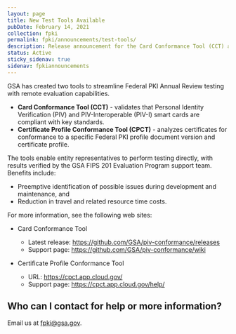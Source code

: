 ```yaml
---
layout: page
title: New Test Tools Available
pubDate: February 14, 2021
collection: fpki
permalink: fpki/announcements/test-tools/
description: Release announcement for the Card Conformance Tool (CCT) and Certificate Profile Conformance Tool (CPCT).
status: Active
sticky_sidenav: true
sidenav: fpkiannouncements
---
```


GSA has created two tools to streamline Federal PKI Annual Review testing with remote evaluation capabilities.

-	**Card Conformance Tool (CCT)** - validates that Personal Identity Verification (PIV) and PIV-Interoperable (PIV-I) smart cards are compliant with key standards.
-	**Certificate Profile Conformance Tool (CPCT)** - analyzes certificates for conformance to a specific Federal PKI profile document version and certificate profile.
  
The tools enable entity representatives to perform testing directly, with results verified by the GSA FIPS 201 Evaluation Program support team. Benefits include:
-	Preemptive identification of possible issues during development and maintenance, and 
-	Reduction in travel and related resource time costs.

For more information, see the following web sites:
-	Card Conformance Tool 
     - Latest release: https://github.com/GSA/piv-conformance/releases 
     - Support page: https://github.com/GSA/piv-conformance/wiki 

- Certificate Profile Conformance Tool 
     - URL: https://cpct.app.cloud.gov/
     - Support page: https://cpct.app.cloud.gov/help/ 

## Who can I contact for help or more information?
Email us at fpki@gsa.gov.
